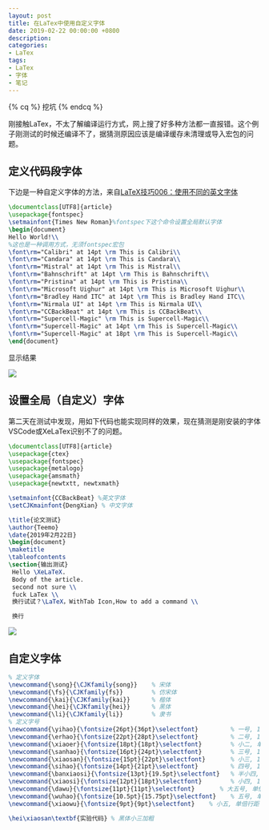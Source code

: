 ```yaml
---
layout: post
title: 在LaTex中使用自定义字体
date: 2019-02-22 00:00:00 +0800
description: 
categories:
- LaTex
tags: 
- LaTex
- 字体 
- 笔记
---
```


{% cq %} 挖坑 {% endcq %}

<!-- more -->

刚接触LaTex，不太了解编译运行方式，网上搜了好多种方法都一直报错。这个例子刚测试的时候还编译不了，据猜测原因应该是编译缓存未清理或导入宏包的问题。

## 定义代码段字体

下边是一种自定义字体的方法，来自[LaTeX技巧006：使用不同的英文字体](https://blog.csdn.net/ProgramChangesWorld/article/details/51502730)

``` latex
\documentclass[UTF8]{article}
\usepackage{fontspec}
\setmainfont{Times New Roman}%fontspec下这个命令设置全局默认字体
\begin{document}
Hello World!\\
%这也是一种调用方式，无须fontspec宏包
\font\rm="Calibri" at 14pt \rm This is Calibri\\
\font\rm="Candara" at 14pt \rm This is Candara\\
\font\rm="Mistral" at 14pt \rm This is Mistral\\
\font\rm="Bahnschrift" at 14pt \rm This is Bahnschrift\\
\font\rm="Pristina" at 14pt \rm This is Pristina\\
\font\rm="Microsoft Uighur" at 14pt \rm This is Microsoft Uighur\\
\font\rm="Bradley Hand ITC" at 14pt \rm This is Bradley Hand ITC\\
\font\rm="Nirmala UI" at 14pt \rm This is Nirmala UI\\
\font\rm="CCBackBeat" at 14pt \rm This is CCBackBeat\\
\font\rm="Supercell-Magic" \rm This is Supercell-Magic\\
\font\rm="Supercell-Magic" at 14pt \rm This is Supercell-Magic\\
\font\rm="Supercell-Magic" at 18pt \rm This is Supercell-Magic\\
\end{document}
``` 

显示结果

![](https://github-pages-1253649638.cos.ap-beijing.myqcloud.com/post-images/2019/2019-02-22%20-fonts.jpg) 

## 设置全局（自定义）字体

第二天在测试中发现，用如下代码也能实现同样的效果，现在猜测是刚安装的字体VSCode或XeLaTex识别不了的问题。

``` latex
\documentclass[UTF8]{article}
\usepackage{ctex}
\usepackage{fontspec}
\usepackage{metalogo}
\usepackage{amsmath}
\usepackage{newtxtt, newtxmath}

\setmainfont{CCBackBeat} %英文字体
\setCJKmainfont{DengXian} % 中文字体

\title{论文测试}
\author{Teemo}
\date{2019年2月22日}
\begin{document}
\maketitle
\tableofcontents
\section{输出测试}
 Hello \XeLaTeX.
 Body of the article.
 second not sure \\
 fuck LaTex \\
 换行试试？\LaTeX，WithTab Icon,How to add a command \\

 换行
``` 

![](https://github-pages-1253649638.cos.ap-beijing.myqcloud.com/post-images/2019/2019-02-23-font-test-143421.jpg)

## 自定义字体

``` latex
% 定义字体
\newcommand{\song}{\CJKfamily{song}}    % 宋体
\newcommand{\fs}{\CJKfamily{fs}}        % 仿宋体
\newcommand{\kai}{\CJKfamily{kai}}      % 楷体
\newcommand{\hei}{\CJKfamily{hei}}      % 黑体
\newcommand{\li}{\CJKfamily{li}}        % 隶书
% 定义字号
\newcommand{\yihao}{\fontsize{26pt}{36pt}\selectfont}         % 一号, 1.4 倍行距
\newcommand{\erhao}{\fontsize{22pt}{28pt}\selectfont}         % 二号, 1.25倍行距
\newcommand{\xiaoer}{\fontsize{18pt}{18pt}\selectfont}        % 小二, 单倍行距
\newcommand{\sanhao}{\fontsize{16pt}{24pt}\selectfont}        % 三号, 1.5倍行距
\newcommand{\xiaosan}{\fontsize{15pt}{22pt}\selectfont}       % 小三, 1.5倍行距
\newcommand{\sihao}{\fontsize{14pt}{21pt}\selectfont}         % 四号, 1.5 倍行距
\newcommand{\banxiaosi}{\fontsize{13pt}{19.5pt}\selectfont}   % 半小四, 1.5倍行距
\newcommand{\xiaosi}{\fontsize{12pt}{18pt}\selectfont}        % 小四, 1.5倍行距
\newcommand{\dawu}{\fontsize{11pt}{11pt}\selectfont}       % 大五号, 单倍行距
\newcommand{\wuhao}{\fontsize{10.5pt}{15.75pt}\selectfont}    % 五号, 单倍行距
\newcommand{\xiaowu}{\fontsize{9pt}{9pt}\selectfont}    % 小五, 单倍行距

\hei\xiaosan\textbf{实验代码} % 黑体小三加粗
```
